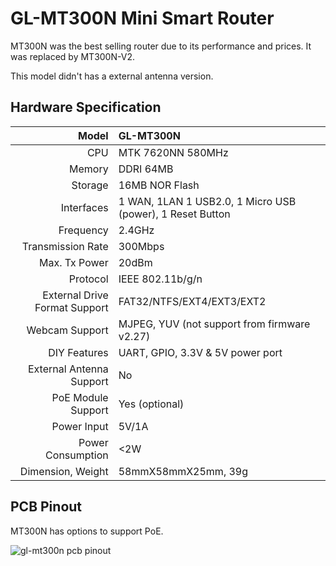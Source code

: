 #  GL-MT300N Mini Smart Router

MT300N was the best selling router due to its performance and prices. It was replaced by MT300N-V2.

This model didn't has a external antenna version.

## Hardware Specification

|                         Model | GL-MT300N                                                 |
| ----------------------------: | :-------------------------------------------------------- |
|                           CPU | MTK 7620NN 580MHz                                         |
|                        Memory | DDRI 64MB                                                 |
|                       Storage | 16MB NOR Flash                                            |
|                    Interfaces | 1 WAN, 1LAN 1 USB2.0, 1 Micro USB (power), 1 Reset Button |
|                     Frequency | 2.4GHz                                                    |
|             Transmission Rate | 300Mbps                                                   |
|                 Max. Tx Power | 20dBm                                                     |
|                      Protocol | IEEE 802.11b/g/n                                          |
| External Drive Format Support | FAT32/NTFS/EXT4/EXT3/EXT2                                 |
|                Webcam Support | MJPEG, YUV (not support from firmware v2.27)              |
|                  DIY Features | UART, GPIO, 3.3V & 5V power port                          |
|      External Antenna Support | No                                                        |
|            PoE Module Support | Yes (optional)                                            |
|                   Power Input | 5V/1A                                                     |
|             Power Consumption | <2W                                                       |
|             Dimension, Weight | 58mmX58mmX25mm, 39g                                       |


## PCB Pinout

MT300N has options to support PoE.

![gl-mt300n pcb pinout](https://static.gl-inet.com/docs/en/2.x/hardware/mt300n/src/mt300n-pcb-marking.jpg) 
